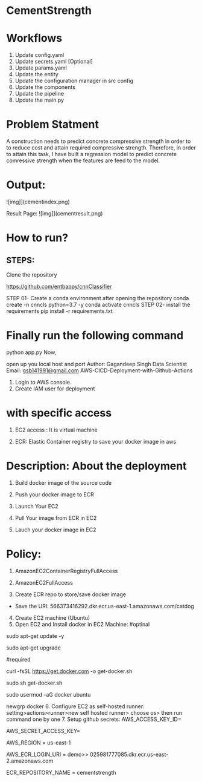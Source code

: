 # CementStrength
# Workflows
1. Update config.yaml
2. Update secrets.yaml [Optional]
3. Update params.yaml
4. Update the entity
5. Update the configuration manager in src config
6. Update the components
7. Update the pipeline
8. Update the main.py

# Problem Statment
A  construction needs to predict concrete compressive strength in order to to reduce cost and attain required compressive strength. 
Therefore, in order to attain this task, I have built a regression model to predict concrete comressive strength when the features are feed to the model.


# Output:
![img]](cementindex.png)

Result Page:
![img]](cementresult.png)


# How to run?
## STEPS:
Clone the repository

https://github.com/entbappy/cnnClassifier

STEP 01- Create a conda environment after opening the repository
conda create -n cnncls python=3.7 -y
conda activate cnncls
STEP 02- install the requirements
pip install -r requirements.txt
# Finally run the following command
python app.py
Now,

open up you local host and port
Author: Gagandeep Singh
Data Scientist
Email: gsb141991@gmail.com
AWS-CICD-Deployment-with-Github-Actions
1. Login to AWS console.
2. Create IAM user for deployment
# with specific access

1. EC2 access : It is virtual machine

2. ECR: Elastic Container registry to save your docker image in aws


# Description: About the deployment

1. Build docker image of the source code

2. Push your docker image to ECR

3. Launch Your EC2 

4. Pull Your image from ECR in EC2

5. Lauch your docker image in EC2

# Policy:

1. AmazonEC2ContainerRegistryFullAccess

2. AmazonEC2FullAccess
3. Create ECR repo to store/save docker image
- Save the URI: 566373416292.dkr.ecr.us-east-1.amazonaws.com/catdog
4. Create EC2 machine (Ubuntu)
5. Open EC2 and Install docker in EC2 Machine:
#optinal

sudo apt-get update -y

sudo apt-get upgrade

#required

curl -fsSL https://get.docker.com -o get-docker.sh

sudo sh get-docker.sh

sudo usermod -aG docker ubuntu

newgrp docker
6. Configure EC2 as self-hosted runner:
setting>actions>runner>new self hosted runner> choose os> then run command one by one
7. Setup github secrets:
AWS_ACCESS_KEY_ID=

AWS_SECRET_ACCESS_KEY=

AWS_REGION = us-east-1

AWS_ECR_LOGIN_URI = demo>>   025981777085.dkr.ecr.us-east-2.amazonaws.com

ECR_REPOSITORY_NAME = cementstrength

